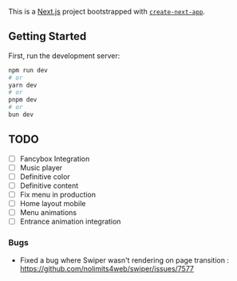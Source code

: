 This is a [Next.js](https://nextjs.org) project bootstrapped with [`create-next-app`](https://nextjs.org/docs/pages/api-reference/create-next-app).

## Getting Started

First, run the development server:

```bash
npm run dev
# or
yarn dev
# or
pnpm dev
# or
bun dev
```

## TODO
- [ ] Fancybox Integration
- [ ] Music player
- [ ] Definitive color
- [ ] Definitive content
- [ ] Fix menu in production
- [ ] Home layout mobile
- [ ] Menu animations
- [ ] Entrance animation integration
    
### Bugs

- Fixed a bug where Swiper wasn't rendering on page transition : https://github.com/nolimits4web/swiper/issues/7577

